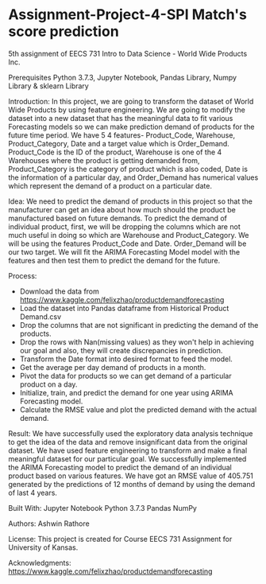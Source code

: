 # Assignment-Project-4-SPI Match's score prediction
 5th assignment of EECS 731 Intro to Data Science -  World Wide Products Inc.

 Prerequisites
 Python 3.7.3, Jupyter Notebook, Pandas Library, Numpy Library & sklearn Library

 Introduction:
 In this project, we are going to transform the dataset of World Wide Products by using feature engineering. We are going to modify the dataset into a new dataset that has the meaningful data to fit various Forecasting models so we can make prediction demand of products for the future time period. We have 5 4 features- Product_Code, Warehouse, Product_Category, Date and a target value which is Order_Demand. Product_Code is the ID of the product, Warehouse is one of the 4 Warehouses where the product is getting demanded from, Product_Category is the category of product which is also coded, Date is the information of a particular day, and Order_Demand has numerical values which represent the demand of a product on a particular date.


 Idea:
 We need to predict the demand of products in this project so that the manufacturer can get an idea about how much should the product be manufactured based on future demands. To predict the demand of individual product, first, we will be dropping the columns which are not much useful in doing so which are Warehouse and Product_Category. We will be using the features Product_Code and Date. Order_Demand will be our two target. We will fit the ARIMA Forecasting Model model with the features and then test them to predict the demand for the future.

 Process:
 - Download the data from https://www.kaggle.com/felixzhao/productdemandforecasting
 - Load the dataset into Pandas dataframe from Historical Product Demand.csv
 - Drop the columns that are not significant in predicting the demand of the products.
 - Drop the rows with Nan(missing values) as they won't help in achieving our goal and also, they will create discrepancies in prediction.
 - Transform the Date format into desired format to feed the model.
 - Get the average per day demand of products in a month.
 - Pivot the data for products so we can get demand of a particular product on a day.
 - Initialize, train, and predict the demand for one year using ARIMA Forecasting model.
 - Calculate the RMSE value and plot the predicted demand with the actual demand.

 Result:
 We have successfully used the exploratory data analysis technique to get the idea of the data and remove insignificant data from the original dataset. We have used feature engineering to transform and make a final meaningful dataset for our particular goal. We successfully implemented the ARIMA Forecasting model to predict the demand of an individual product based on various features. We have got an RMSE value of 405.751 generated by the predictions of 12 months of demand by using the demand of last 4 years.


 Built With:
 Jupyter Notebook
 Python 3.7.3
 Pandas
 NumPy

 Authors:
 Ashwin Rathore

 License:
 This project is created for Course EECS 731 Assignment for University of Kansas.

 Acknowledgments:
 https://www.kaggle.com/felixzhao/productdemandforecasting
